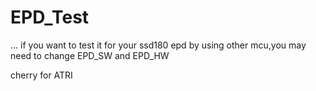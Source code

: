 # EPD_Test
 ...
if you want to test it for your ssd180 epd by using other mcu,you may need to change EPD_SW and EPD_HW

cherry for ATRI